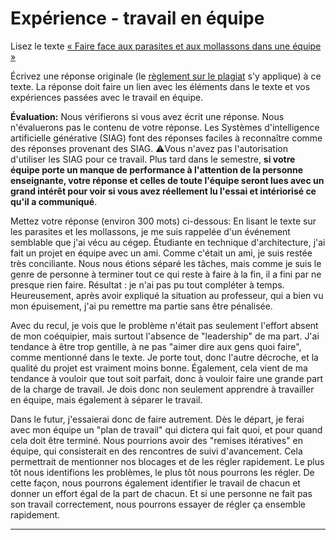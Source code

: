 # Expérience - travail en équipe

Lisez le texte [« Faire face aux parasites et aux mollassons dans une équipe »](https://etsmtl365-my.sharepoint.com/:w:/g/personal/christopher_fuhrman_etsmtl_ca/EcmQ4mhrCt5Ml9FUOiAPMmQBqtH3Z65GXrMLngDaeRCP8g?e=8JXrlf)

Écrivez une réponse originale (le [règlement sur le plagiat](https://www.etsmtl.ca/Etudes/citer-pas-plagier) s'y applique) à ce texte.
La réponse doit faire un lien avec les éléments dans le texte et vos expériences passées avec le travail en équipe.

**Évaluation:** Nous vérifierons si vous avez écrit une réponse.
Nous n'évaluerons pas le contenu de votre réponse.
Les Systèmes d'intelligence artificielle générative (SIAG) font des réponses faciles à reconnaître comme des réponses provenant des SIAG. 
⚠️Vous n'avez pas l'autorisation d'utiliser les SIAG pour ce travail. 
Plus tard dans le semestre, **si votre équipe porte un manque de performance à l'attention de la personne enseignante, votre réponse et celles de toute l'équipe seront lues avec un grand intérêt pour voir si vous avez réellement lu l'essai et intériorisé ce qu'il a communiqué**.

Mettez votre réponse (environ 300 mots) ci-dessous:
En lisant le texte sur les parasites et les mollassons, je me suis rappelée d'un événement semblable que j'ai vécu au cégep. Étudiante en technique d'architecture, j'ai fait un projet en équipe avec un ami. Comme c'était un ami, je suis restée très conciliante. Nous nous étions séparé les tâches, mais comme je suis le genre de personne à terminer tout ce qui reste à faire à la fin, il a fini par ne presque rien faire. Résultat : je n'ai pas pu tout compléter à temps.
Heureusement, après avoir expliqué la situation au professeur, qui a bien vu mon épuisement, j'ai pu remettre ma partie sans être pénalisée.

Avec du recul, je vois que le problème n'était pas seulement l'effort absent de mon coéquipier, mais surtout l'absence de "leadership" de ma part. J'ai tendance à être trop gentille, à ne pas "aimer dire aux gens quoi faire", comme mentionné dans le texte. Je porte tout, donc l'autre décroche, et la qualité du projet est vraiment moins bonne. Également, cela vient de ma tendance à vouloir que tout soit parfait, donc à vouloir faire une grande part de la charge de travail. Je dois donc non seulement apprendre à travailler en équipe, mais également à séparer le travail.

Dans le futur, j'essaierai donc de faire autrement. Dès le départ, je ferai avec mon équipe un "plan de travail" qui dictera qui fait quoi, et pour quand cela doit être terminé. Nous pourrions avoir des "remises itératives" en équipe, qui consisterait en des rencontres de suivi d'avancement. Cela permettrait de mentionner nos blocages et de les régler rapidement. Le plus tôt nous identifions les problèmes, le plus tôt nous pourrons les régler. De cette façon, nous pourrons également identifier le travail de chacun et donner un effort égal de la part de chacun. Et si une personne ne fait pas son travail correctement, nous pourrons essayer de régler ça ensemble rapidement.

---
